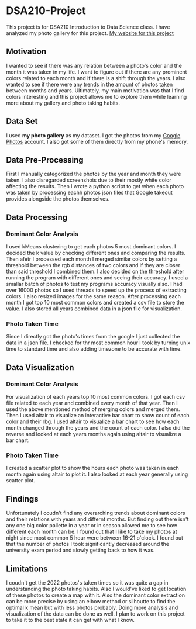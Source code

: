 # DSA210-Project
This project is for DSA210 Introduction to Data Science class. I have analyzed my photo gallery for this project. [My website for this project](https://zeynep-0.github.io/DSA210-Project/index.html#)

## Motivation
I wanted to see if there was any relation between a photo's color and the month it was taken in my life. I want to figure out if there are any prominent colors related to each month and if there is a shift through the years. I also wanted to see if there were any trends in the amount of photos taken between months and years. Ultimately, my main motivation was that I find colors interesting and this project allows me to explore them while learning more about my gallery and photo taking habits. 

## Data Set
I used **my photo gallery** as my dataset. I got the photos from my [Google Photos](https://photos.google.com/) account. I also got some of them directly from my phone's memory.

## Data Pre-Processing
First I manually categorized the photos by the year and month they were taken. I also disregarded screenshots due to their mostly white color affecting the results. Then I wrote a python script to get when each photo was taken by processing eachh photos json files that Google takeout provides alongside the photos themselves.

## Data Processing
### Dominant Color Analysis
I used kMeans clustering to get each photos 5 most dominant colors. I decided the k value by checking different ones and comparing the results. Then afetr I processed each month I merged similar colors by setting a threshold between the rgb distances of two colors and if they are closer than said threshold I combined them. I also decided on the threshold after running the program with different ones and seeing their accuracy. I used a smallar batch of photos to test my programs accuracy visually also. I had over 16000 photos so I used threads to speed up the process of extracting colors. I also resized images for the same reason. After processing each month I got top 10 most common colors and created a csv file to store the value. I also stored all years combined data in a json file for visualization.

### Photo Taken Time
Since I directly got the photo's times from the google I just collected the data in a json file. I checked for thr most common hour I took by turning unix time to standard time and also adding timezone to be accurate with time.

## Data Visualization

### Dominant Color Analysis
For visualization of each years top 10 most common colors. I got each csv file related to each year and combined every month of that year. Then I used the above mentioned method of merging colors and merged them. Then I used altair to visualize an interactive bar chart to show count of each color and their rbg. I used altair to visualize a bar chart to see how each month changed through the years and the count of each color. I also did the reverse and looked at each years months again using altair to visualize a bar chart.

### Photo Taken Time
I created a scatter plot to show the hours each photo was taken in each month again using altair to plot it. I also looked at each year generally using scatter plot.

## Findings
Unfortunately I coudn't find any overarching trends about dominant colors and their relations with years and differnt months. But finding out there isn't any one big color pallette in a year or in season allowed me to see how different each month can be.
I found out that I like to take my photos at night since most common 5 hour were between 16-21 o'clock. I found out that the number of photos I took significantly decreased around the university exam period and slowly getting back to how it was.

## Limitations
I coudn't get the 2022 photos's taken times so it was quite a gap in understanding the photo taking habits. Also I would've liked to get location of these photos to create a map with it. Also the dominant color extraction can be more precise by using an elbow method or silhoutte to find the optimal k mean but with less photos probably. Doing more analysis and visualization of the data can be done as well. I plan to work on this project to take it to the best state it can get with what I know.
